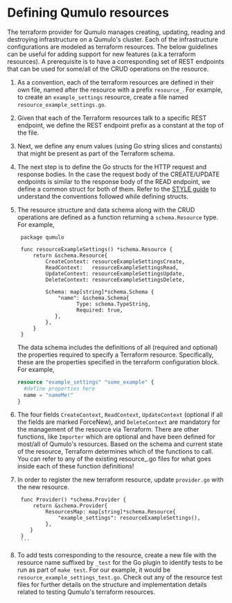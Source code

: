 # Defining Qumulo resources

The terraform provider for Qumulo manages creating, updating, reading and destroying infrastructure on a Qumulo's cluster.
Each of the infrastructure configurations are modeled as terraform resources. 
The below guidelines can be useful for adding support for new features (a.k.a terraform resources). A prerequisite is to have a corresponding set of REST endpoints that can be used for some/all of the CRUD operations on the resource.

1. As a convention, each of the terraform resources are defined in their own file, named after the resource with a prefix ``resource_``. For example,
to create an ``example_settings`` resource, create a file named ``resource_example_settings.go``.

2. Given that each of the Terraform resources talk to a specific REST endpoint, we define the REST endpoint prefix as a constant at the top of the file.

3. Next, we define any enum values (using Go string slices and constants) that might be present as part of the Terraform schema. 

4. The next step is to define the Go structs for the HTTP request and response bodies. In the case the request body of the CREATE/UPDATE endpoints is similar to the response body of the READ endpoint, we define a common struct for both of them. Refer to the [STYLE guide](https://github.com/Qumulo/terraform-provider-qumulo/blob/dev-docs/STYLE.md#structs) to understand the conventions followed while defining structs.
5. The resource structure and data schema along with the CRUD operations are defined as a function returning a ``schema.Resource`` type. For example,
          
      ```golang
       package qumulo
   
       func resourceExampleSettings() *schema.Resource {
           return &schema.Resource{
               CreateContext: resourceExampleSettingsCreate,
               ReadContext:   resourceExampleSettingsRead,
               UpdateContext: resourceExampleSettingsUpdate,
               DeleteContext: resourceExampleSettingsDelete,
               
               Schema: map[string]*schema.Schema {
                   "name": &schema.Schema{
                         Type: schema.TypeString,
                         Required: true,
                  },
               },
           }
       }
    ```
    The data schema includes the definitions of all (required and optional) the properties required to specify a Terraform resource. Specifically, these are the properties specified in the terraform configuration block. For example, 
    ```terraform
    resource "example_settings" "some_example" {
      #define properties here
      name = "nameMe!"
   }
    ```
6. The four fields ``CreateContext``, ``ReadContext``, ``UpdateContext`` (optional if all the fields are marked ForceNew), and ``DeleteContext`` are mandatory for the management of the resource via Terraform. There are other functions, like ``Importer`` which are optional and have been defined for most/all of Qumulo's resources. Based on the schema and current state of the resource, Terraform determines which of the functions to call. You can refer to any of the existing resource_.go files for what goes inside each of these function definitions!
7. In order to register the new terraform resource, update ``provider.go`` with the new resource.
      ```golang 
       func Provider() *schema.Provider {
           return &schema.Provider{
               ResourcesMap: map[string]*schema.Resource{
                   "example_settings": resourceExampleSettings(),
               },
          }
       }   
       ```
8. To add tests corresponding to the resource, create a new file with the resource name suffixed by ``_test`` for the Go plugin to identify tests to be run as part of ``make test``. For our example, it would be ``resource_example_settings_test.go``.
    Check out any of the resource test files for further details on the structure and implementation details related to testing Qumulo's terraform resources.